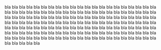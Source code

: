 bla bla bla bla bla bla bla bla  bla bla bla bla  bla bla bla bla  bla bla bla bla  bla bla bla bla  bla bla bla bla  bla bla bla bla  bla bla bla bla  bla bla bla bla  bla bla bla bla  bla bla bla bla  bla bla bla bla  bla bla bla bla  bla bla bla bla  bla bla bla bla  bla bla bla bla  bla bla bla bla  bla bla bla bla  bla bla bla bla  bla bla bla bla  bla bla bla bla  bla bla bla bla  bla bla bla bla  bla bla bla bla  bla bla bla bla  bla bla bla bla  bla bla bla bla  bla bla bla bla  bla bla bla bla  bla bla bla bla  bla bla bla bla  bla bla bla bla  bla bla bla bla  bla bla bla bla  bla bla bla bla  bla bla bla bla  bla bla bla bla   